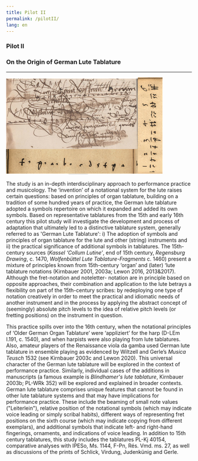 ```yaml
---
title: Pilot II
permalink: /pilotII/
lang: en
---
```


### Pilot II
### On the Origin of German Lute Tablature
___
![](/assets/img/Craus_Harfe_col_01.png "A-Wn Mus.Hs. 18688, fol. 26r und D-LEm I.191, Fragemnte aus dem Fundamentum, die Zusammenstellung von K. Schöning")

The study is an in-depth interdisciplinary approach
to performance practice and musicology. The ‘invention’ of a notational system for the lute raises
certain questions: based on principles of organ tablature, building on a tradition of some hundred
years of practice, the German lute tablature adopted a symbols repertoire on which it expanded and
added its own symbols. Based on representative tablatures from the 15th and early 16th century this
pilot study will investigate the development and process of adaptation that ultimately led to a
distinctive tablature system, generally referred to as 'German Lute Tablature': i) The adoption of
symbols and principles of organ tablature for the lute and other (string) instruments and ii) the
practical significance of additional symbols in tablatures. The 15th-century sources (_Kassel ‘Collum
Lutine’_, end of 15th century, _Regensburg Drawing_, c. 1470, _Wolfenbüttel Lute Tablature-Fragments_
c. 1460) present a mixture of principles known from 15th-century ‘organ’ and (later) ‘lute tablature
notations (Kirnbauer 2001, 2003a; Lewon 2016, 2013&2017). Although the fret-notation and noteletter-
notation are in principle based on opposite approaches, their combination and application to
the lute betrays a flexibility on part of the 15th-century scribes: by redeploying one type of notation
creatively in order to meet the practical and idiomatic needs of another instrument and in the process
by applying the abstract concept of (seemingly) absolute pitch levels to the idea of relative pitch
levels (or fretting positions) on the instrument in question.

This practice spills over into the 16th
century, when the notational principles of ‘Older German Organ Tablature’ were ‘appliziert’ for the
harp (D-LEm I.191, c. 1540), and when harpists were also playing from lute tablatures. Also, amateur
players of the Renaissance viola da gamba used German lute tablature in ensemble playing as
evidenced by Wiltzell and Gerle’s _Musica Teusch_ 1532 (see Kirnbauer 2003c and Lewon 2020). This
universal character of the German lute tablature will be explored in the context of performance
practice. Similarly, individual cases of the additions in manuscripts (a famous example is
_Blindhamer's lute tablature_, Kirnbauer 2003b; PL-WRk 352) will be explored and explained in
broader contexts. German lute tablature comprises unique features that cannot be found in other
lute tablature systems and that may have implications for performance practice. These include the
beaming of small note values ("Leiterlein"), relative position of the notational symbols (which may
indicate voice leading or simply scribal habits), different ways of representing fret positions on the
sixth course (which may indicate copying from different exemplars), and additional symbols that
indicate left- and right-hand fingerings, ornaments, and indications of voice leading. In addition to
15th century tablatures, this study includes the tablatures PL-Kj 40154, comparative analyses with IPESo,
Ms. 1144, F-Pn, Rés. Vmd. ms. 27, as well as discussions of the prints of Schlick, Virdung,
Judenkünig and Gerle.

